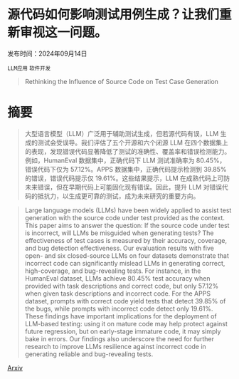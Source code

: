 # 源代码如何影响测试用例生成？让我们重新审视这一问题。

发布时间：2024年09月14日

`LLM应用` `软件开发`

> Rethinking the Influence of Source Code on Test Case Generation

# 摘要

> 大型语言模型（LLM）广泛用于辅助测试生成，但若源代码有误，LLM 生成的测试会受误导。我们评估了五个开源和六个闭源 LLM 在四个数据集上的表现，发现错误代码显著降低了测试的准确性、覆盖率和错误检测能力。例如，HumanEval 数据集中，正确代码下 LLM 测试准确率为 80.45%，错误代码下仅为 57.12%。APPS 数据集中，正确代码提示检测到 39.85% 的错误，错误代码提示仅 19.61%。这些结果提示，LLM 在成熟代码上可防未来错误，但在早期代码上可能固化现有错误。因此，提升 LLM 对错误代码的抵抗力，以生成更可靠的测试，成为未来研究的重要方向。

> Large language models (LLMs) have been widely applied to assist test generation with the source code under test provided as the context. This paper aims to answer the question: If the source code under test is incorrect, will LLMs be misguided when generating tests? The effectiveness of test cases is measured by their accuracy, coverage, and bug detection effectiveness. Our evaluation results with five open- and six closed-source LLMs on four datasets demonstrate that incorrect code can significantly mislead LLMs in generating correct, high-coverage, and bug-revealing tests. For instance, in the HumanEval dataset, LLMs achieve 80.45% test accuracy when provided with task descriptions and correct code, but only 57.12% when given task descriptions and incorrect code. For the APPS dataset, prompts with correct code yield tests that detect 39.85% of the bugs, while prompts with incorrect code detect only 19.61%. These findings have important implications for the deployment of LLM-based testing: using it on mature code may help protect against future regression, but on early-stage immature code, it may simply bake in errors. Our findings also underscore the need for further research to improve LLMs resilience against incorrect code in generating reliable and bug-revealing tests.

[Arxiv](https://arxiv.org/abs/2409.09464)